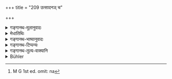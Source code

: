 +++
title = "209 उत्सादनञ् च"

+++

<details><summary>गङ्गानथ-मूलानुवादः</summary>

He shall not shampoo the limbs of his teacher’s son, nor assist him in bathing, nor eat of the food left by him; nor should he wash his feet.—(209)
</details>

<details><summary>मेधातिथिः</summary>

अभ्यक्तस्योद्वर्तनम् उत्सादनं न कुर्यात् । **गुरुपुत्रस्य** । **पादयोश् चावनेजनं** प्रक्षालनम् । अस्माद् एव प्रतिषेधाद् गुराव् एतद् अनुक्तम् अपि कर्तव्यतया प्रतीयते । यदा तु गुरुपुत्र एव गुरुः संपद्यते कृत्स्नवेदाध्यापनोपयोगितया, तदा स्वनिमित्तं तत्रोच्छिष्टभोजनाद्य् अस्ति । तद् अनेन न[^५३०] प्रतिषिध्यते । आतिदेशिकस्यानेन निषेधो नौपदेशिकस्य ॥ २.२०९ ॥


[^५३०]:
     M G 1st ed. omit: na
</details>

<details><summary>गङ्गानथ-भाष्यानुवादः</summary>

‘*Shampooing*’—rubbing after oiling—he shall not do.

‘*Washing of his feet*’ also he shall not do;—for the teacher’s son.

It is from this prohibition that it follows that, even though not directly enjoined, these acts should be done for the teacher. When however the teacher’s son himself becomes the teacher, by becoming fully equipped to teach the entire Veda,—then the eating of the food left by him, etc., come to be done for his own sake; and the present prohibition does not apply to the acts under such circumstances. For their prohibition refers to what is due to the son, through the injunction transferring to him the treatment accorded to the teacher,—and not to what would be due to him by direct injunction.—(209)
</details>

<details><summary>गङ्गानथ-टिप्पन्यः</summary>

This verse is quoted in *Vīramitrodaya* (Saṃskāra, p. 462) as providing exception to the general rule of the preceding verse, which declares that all that is done for the teacher should be done for his son also; and the present verse specifies certain acts of service which, though done for the Teacher, are not permissible for the Teacher’s son. ‘*Gātrotsādana*’ means ‘nibbing and shampooing the body.’

It is quoted also in *Vidhānapārijāta* (p. 495).
</details>

<details><summary>गङ्गानथ-तुल्य-वाक्यानि</summary>

**(verses 208-209)  
**

See Comparative notes for [Verse 2.208].
</details>

<details><summary>Bühler</summary>

209	(A student) must not shampoo the limbs of his teacher's son, nor assist him in bathing, nor eat the fragments of his food, nor wash his feet.
</details>
